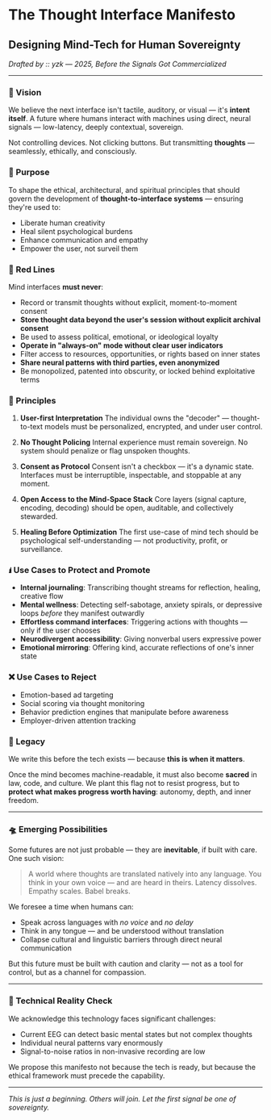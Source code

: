 # The Thought Interface Manifesto

## Designing Mind-Tech for Human Sovereignty

*Drafted by :: yzk — 2025, Before the Signals Got Commercialized*

---

### 📱 Vision

We believe the next interface isn't tactile, auditory, or visual — it's **intent itself**. A future where humans interact with machines using direct, neural signals — low-latency, deeply contextual, sovereign.

Not controlling devices.
Not clicking buttons.
But transmitting **thoughts** — seamlessly, ethically, and consciously.

### 🔭 Purpose

To shape the ethical, architectural, and spiritual principles that should govern the development of **thought-to-interface systems** — ensuring they're used to:

* Liberate human creativity
* Heal silent psychological burdens
* Enhance communication and empathy
* Empower the user, not surveil them

### 🛑 Red Lines

Mind interfaces **must never**:
* Record or transmit thoughts without explicit, moment-to-moment consent
* **Store thought data beyond the user's session without explicit archival consent**
* Be used to assess political, emotional, or ideological loyalty
* **Operate in "always-on" mode without clear user indicators**
* Filter access to resources, opportunities, or rights based on inner states
* **Share neural patterns with third parties, even anonymized**
* Be monopolized, patented into obscurity, or locked behind exploitative terms

### 🌱 Principles

1. **User-first Interpretation**
   The individual owns the "decoder" — thought-to-text models must be personalized, encrypted, and under user control.

2. **No Thought Policing**
   Internal experience must remain sovereign. No system should penalize or flag unspoken thoughts.

3. **Consent as Protocol**
   Consent isn't a checkbox — it's a dynamic state. Interfaces must be interruptible, inspectable, and stoppable at any moment.

4. **Open Access to the Mind-Space Stack**
   Core layers (signal capture, encoding, decoding) should be open, auditable, and collectively stewarded.

5. **Healing Before Optimization**
   The first use-case of mind tech should be psychological self-understanding — not productivity, profit, or surveillance.

### 🖠️ Use Cases to Protect and Promote

* **Internal journaling**: Transcribing thought streams for reflection, healing, creative flow
* **Mental wellness**: Detecting self-sabotage, anxiety spirals, or depressive loops *before* they manifest outwardly
* **Effortless command interfaces**: Triggering actions with thoughts — only if the user chooses
* **Neurodivergent accessibility**: Giving nonverbal users expressive power
* **Emotional mirroring**: Offering kind, accurate reflections of one's inner state

### ❌ Use Cases to Reject

* Emotion-based ad targeting
* Social scoring via thought monitoring
* Behavior prediction engines that manipulate before awareness
* Employer-driven attention tracking

### 🧬 Legacy

We write this before the tech exists — because **this is when it matters**.

Once the mind becomes machine-readable, it must also become **sacred** in law, code, and culture. We plant this flag not to resist progress, but to **protect what makes progress worth having**: autonomy, depth, and inner freedom.

---

### 🛸 Emerging Possibilities

Some futures are not just probable — they are **inevitable**, if built with care. One such vision:

> A world where thoughts are translated natively into any language.
> You think in your own voice — and are heard in theirs.
> Latency dissolves. Empathy scales. Babel breaks.

We foresee a time when humans can:

* Speak across languages with *no voice* and *no delay*
* Think in any tongue — and be understood without translation
* Collapse cultural and linguistic barriers through direct neural communication

But this future must be built with caution and clarity — not as a tool for control, but as a channel for compassion.

---

### 🔬 Technical Reality Check

We acknowledge this technology faces significant challenges:
* Current EEG can detect basic mental states but not complex thoughts
* Individual neural patterns vary enormously
* Signal-to-noise ratios in non-invasive recording are low

We propose this manifesto not because the tech is ready, but because the ethical framework must precede the capability.

---

*This is just a beginning. Others will join. Let the first signal be one of sovereignty.*
